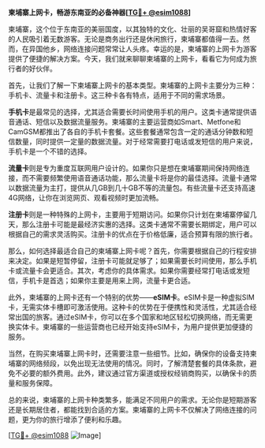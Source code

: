 **柬埔寨上网卡，畅游东南亚的必备神器[[TG💪+ @esim1088](https://t.me/s/esim1088)]**

柬埔寨，这个位于东南亚的美丽国度，以其独特的文化、壮丽的吴哥窟和热情好客的人民吸引着无数游客。无论是商务出行还是休闲旅行，柬埔寨都值得一去。然而，在异国他乡，网络连接问题常常让人头疼。幸运的是，柬埔寨的上网卡为游客提供了便捷的解决方案。今天，我们就来聊聊柬埔寨的上网卡，看看它为何成为旅行者的好伙伴。

首先，让我们了解一下柬埔寨上网卡的基本类型。柬埔寨的上网卡主要分为三种：手机卡、流量卡和注册卡。这三种卡各有特点，适用于不同的需求场景。

**手机卡**是最常见的选择，尤其适合需要长时间使用手机的用户。这类卡通常提供语音通话、短信以及数据流量服务。柬埔寨的主要运营商如Smart、Metfone和CamGSM都推出了各自的手机卡套餐。这些套餐通常包含一定的通话分钟数和短信数量，同时提供一定量的数据流量。对于经常需要打电话或发短信的用户来说，手机卡是一个不错的选择。

**流量卡**则是专为重度互联网用户设计的。如果你只是想在柬埔寨期间保持网络连接，而不需要频繁使用语音通话功能，那么流量卡将是你的最佳选择。流量卡通常以数据流量为主打，提供从几GB到几十GB不等的流量包。有些流量卡还支持高速4G网络，让你在浏览网页、观看视频时更加流畅。

**注册卡**则是一种特殊的上网卡，主要用于短期访问。如果你只计划在柬埔寨停留几天，那么注册卡可能是最经济实惠的选择。这类卡通常不需要长期绑定，用户可以根据自己的需求灵活购买。注册卡的优点在于价格低廉，适合预算有限的旅行者。

那么，如何选择最适合自己的柬埔寨上网卡呢？首先，你需要根据自己的行程安排来决定。如果是短暂停留，注册卡可能就足够了；如果需要长时间使用，那么手机卡或流量卡会更适合。其次，考虑你的具体需求。如果你需要经常打电话或发短信，手机卡是首选；如果你主要是用来上网，流量卡更合适。

此外，柬埔寨的上网卡还有一个特别的优势——**eSIM卡**。eSIM卡是一种虚拟SIM卡，无需实体卡槽即可激活使用。这种卡的优势在于便携性和灵活性，尤其适合经常出国的旅客。通过eSIM卡，你可以在多个国家和地区轻松切换网络，而无需更换实体卡。柬埔寨的一些运营商也已经开始支持eSIM卡，为用户提供更加便捷的服务。

当然，在购买柬埔寨上网卡时，还需要注意一些细节。比如，确保你的设备支持柬埔寨的网络频段，以免出现无法使用的情况。同时，了解清楚套餐的具体条款，避免不必要的额外费用。此外，建议通过官方渠道或授权经销商购买，以确保卡的质量和服务保障。

总的来说，柬埔寨的上网卡种类繁多，能满足不同用户的需求。无论你是短期游客还是长期居住者，都能找到合适的方案。柬埔寨的上网卡不仅解决了网络连接的问题，更为你的旅行增添了便利和乐趣。

[[TG💪+ @esim1088](https://t.me/s/esim1088) ![Image](https://i.postimg.cc/4NQfJmqS/Snipaste-2025-05-13-00-14-12.png)]